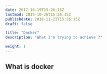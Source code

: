 ```yaml
---
date: 2017-10-19T15:26:15Z
lastmod: 2019-10-26T15:26:15Z
publishdate: 2018-11-23T15:26:15Z
draft: false

title: "Docker"
description: "What I'm trying to achieve ?"

weight: 1
---
```


## What is docker
